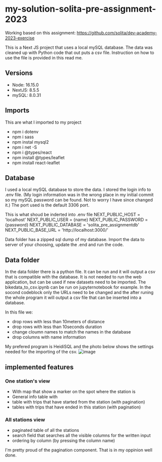 # my-solution-solita-pre-assignment-2023

Working based on this assignment:
https://github.com/solita/dev-academy-2023-exercise

This is a Next JS project that uses a local mySQL database. The data was cleaned up with Python code that out puts a csv file. Instruction on how to use the file is provided in this read me. 

## Versions
- Node: 16.15.0
- NextJS: 8.5.5
- mySQL: 8.0.31

## Imports 
This are what I imported to my project
- npm i dotenv
- npm i sass
- npm instal mysql2
- npm i net -S
- npm i @types/react
- npm install  @types/leaflet
- npm install react-leaflet

## Database
I used a local mySQL database to store the data. I stored the login info to .env file. (My login information was in the wrong place in my initial commit so my mySQL password can be found. Not to worry I have since changed it.) The port used is the default 3306 port. 

This is what shoud be inderted into .env file
NEXT_PUBLIC_HOST = 'localhost'
NEXT_PUBLIC_USER = {name}
NEXT_PUBLIC_PASSWORD = {password}
NEXT_PUBLIC_DATABASE = 'solita_pre_assignmentdb'
NEXT_PUBLIC_BASE_URL = 'http://localhost:3000/'


Data folder has a zipped sql dump of my database. Import the data to server of your choosing, update the .end and run the code.

## Data folder
In the data folder there is a python file. It can be run and it will output a csv that is compatible with the database. 
It is not needed to run the web application, but can be used if new datasets need to be imported. The bikedata_to_csv.ipynb can be run on jupyternotebook for example. In the socond codeblock only the URLs need to be changed and the after runing the whole program it will output a csv file that can be inserted into a database. 

In this file we: 
- drop rows with less than 10meters of distance 
- drop rows with less than 10seconds duration
- change cloumn names to match the names in the database 
- drop columns with name information 

My prefered program is HeidiSQL and the photo below shows the settings needed for the importing of the csv. 
![image](https://user-images.githubusercontent.com/73192628/213224784-9f6a1b8e-5c12-4170-82f0-e4fb8723ec87.png)


## implemented features
### One station's view
- With map that show a marker on the spot where the station is 
- General info table with 
- table with trips that have started from the station (with pagination)
- tables with trips that have ended in this station (with pagination)

### All stations view
- paginated table of all the stations
- search field that searches all the visible columns for the written input 
- ordering by column (by pressing the column name)

I'm pretty proud of the pagination component. That is in my oppinion well done.

